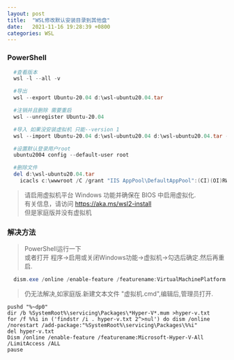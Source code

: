 ```yaml
---
layout: post
title:  "WSL修改默认安装目录到其他盘"
date:   2021-11-16 19:28:39 +0800
categories: WSL
---
```


### PowerShell

```powershell
  #查看版本
  wsl -l --all -v

  #导出
  wsl --export Ubuntu-20.04 d:\wsl-ubuntu20.04.tar

  #注销并且删除 需要重启
  wsl --unregister Ubuntu-20.04

  #导入 如果没安装虚拟机 只能--version 1
  wsl --import Ubuntu-20.04 d:\wsl-ubuntu20.04 d:\wsl-ubuntu20.04.tar --version 2

  #设置默认登录用户root
  ubuntu2004 config --default-user root

  #删除文件
  del d:\wsl-ubuntu20.04.tar
    icacls c:\wwwroot /C /grant "IIS AppPool\DefaultAppPool":(CI)(OI)RW
```

>请启用虚拟机平台 Windows 功能并确保在 BIOS 中启用虚拟化.  
有关信息，请访问 https://aka.ms/wsl2-install  
但是家庭版并没有虚拟机

### 解决方法
>PowerShell运行一下  
或者打开 程序->启用或关闭Windows功能->虚拟机->勾选后确定.然后再重启.

```powershell
  dism.exe /online /enable-feature /featurename:VirtualMachinePlatform /all /norestart
```
>仍无法解决,如家庭版.新建文本文件 "虚拟机.cmd",编辑后,管理员打开.

```batch
pushd "%~dp0"
dir /b %SystemRoot%\servicing\Packages\*Hyper-V*.mum >hyper-v.txt
for /f %%i in ('findstr /i . hyper-v.txt 2^>nul') do dism /online /norestart /add-package:"%SystemRoot%\servicing\Packages\%%i"
del hyper-v.txt
Dism /online /enable-feature /featurename:Microsoft-Hyper-V-All /LimitAccess /ALL
pause
```
